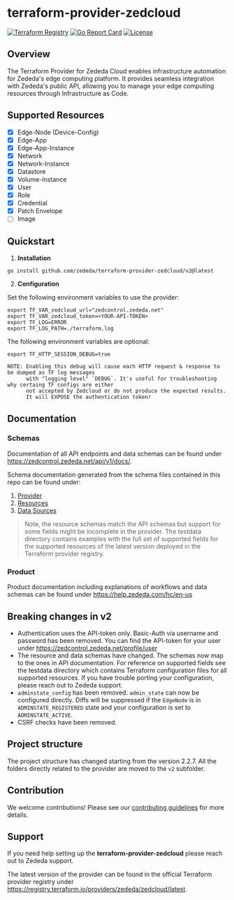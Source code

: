 # terraform-provider-zedcloud

[![Terraform Registry](https://img.shields.io/badge/terraform-registry-blue.svg)](https://registry.terraform.io/providers/zededa/zedcloud/latest)
[![Go Report Card](https://goreportcard.com/badge/github.com/zededa/terraform-provider-zedcloud)](https://goreportcard.com/report/github.com/zededa/terraform-provider-zedcloud)
[![License](https://img.shields.io/badge/License-Apache%202.0-blue.svg)](LICENSE)

## Overview

The Terraform Provider for Zededa Cloud enables infrastructure automation for Zededa's edge computing platform. It provides seamless integration with Zededa's public API, allowing you to manage your edge computing resources through Infrastructure as Code.

## Supported Resources

- [x] Edge-Node (Device-Config)
- [x] Edge-App
- [x] Edge-App-Instance
- [x] Network
- [x] Network-Instance
- [x] Datastore
- [x] Volume-Instance
- [x] User
- [x] Role
- [x] Credential
- [x] Patch Envelope
- [ ] Image

## Quickstart

1. **Installation**
```
go install github.com/zededa/terraform-provider-zedcloud/v2@latest
```

2. **Configuration**

Set the following environment variables to use the provider:
```
export TF_VAR_zedcloud_url="zedcontrol.zededa.net"
export TF_VAR_zedcloud_token=<YOUR-API-TOKEN>
export TF_LOG=ERROR
export TF_LOG_PATH=./terraform.log
```

The following environment variables are optional:
``` 
export TF_HTTP_SESSION_DEBUG=true

NOTE: Enabling this debug will cause each HTTP request & response to be dumped as TF log messages 
      with "logging level" `DEBUG`. It's useful for troubleshooting why certaing TF configs are either 
      not accepted by Zedcloud or do not produce the expected results. 
      It will EXPOSE the authentication token!
```

## Documentation

### Schemas

Documentation of all API endpoints and data schemas can be found under https://zedcontrol.zededa.net/api/v1/docs/.

Schema documentation generated from the schema files contained in this repo can be found under:
1. [Provider](https://github.com/zededa/terraform-provider-zedcloud/blob/main/docs/index.md)
1. [Resources](https://github.com/zededa/terraform-provider-zedcloud/tree/main/docs/resources)
1. [Data Sources](https://github.com/zededa/terraform-provider-zedcloud/tree/main/docs/data-sources)

> Note, the resource schemas match the API schemas but support for some fields might be incomplete in the provider. The testdata directory contains examples with the full set of supported fields for the supported resources of the latest version deployed in the Terraform provider registry.

### Product

Product documentation including explanations of workflows and data schemas can be found under https://help.zededa.com/hc/en-us

## Breaking changes in v2

- Authentication uses the API-token only. Basic-Auth via username and password has been removed. You can find the API-token for your user under https://zedcontrol.zededa.net/profile/user
- The resource and data schemas have changed. The schemas now map to the ones in API documentation. For reference on supported fields see the testdata directory which contains Terraform configuration files for all supported resources. If you have trouble porting your configuration, please reach out to Zededa support.
- `adminstate_config` has been removed. `admin_state` can now be configured directly. Diffs will be suppressed if the `EdgeNode` is in `ADMINSTATE_REGISTERED` state and your configuration is set to `ADMINSTATE_ACTIVE`.
- CSRF checks have been removed.

## Project structure

The project structure has changed starting from the version 2.2.7. All the folders directly related to the provider are moved to the `v2` subfolder.

## Contribution

We welcome contributions! Please see our [contributing guidelines](CONTRIBUTING.md) for more details.

## Support

If you need help setting up the __terraform-provider-zedcloud__ please reach out to Zededa support.

The latest version of the provider can be found in the official Terraform provider registry under https://registry.terraform.io/providers/zededa/zedcloud/latest.

